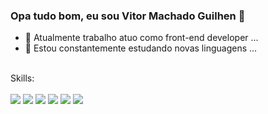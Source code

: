### Opa tudo bom, eu sou Vitor Machado Guilhen 👋


- 🔭 Atualmente trabalho atuo como front-end developer ...
- 🌱 Estou constantemente estudando novas linguagens ...

<div style='display: inline-block'><br>
  Skills: <br><br>

  <img src='https://img.shields.io/badge/Python-3776AB?style=for-the-badge&logo=python&logoColor=white'/>
  <img src='https://img.shields.io/badge/HTML-239120?style=for-the-badge&logo=html5&logoColor=white'/>
  <img src='https://img.shields.io/badge/CSS-239120?&style=for-the-badge&logo=css3&logoColor=white'/>
  <img src='https://img.shields.io/badge/JavaScript-323330?style=for-the-badge&logo=javascript&logoColor=F7DF1E'/>
  <img src='https://img.shields.io/badge/Java-ED8B00?style=for-the-badge&logo=openjdk&logoColor=white'/>
  <img src='https://img.shields.io/badge/React-20232A?style=for-the-badge&logo=react&logoColor=61DAFB'/>
<div/>

